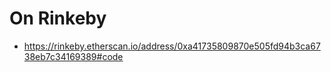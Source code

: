 # On Rinkeby
- https://rinkeby.etherscan.io/address/0xa41735809870e505fd94b3ca6738eb7c34169389#code

